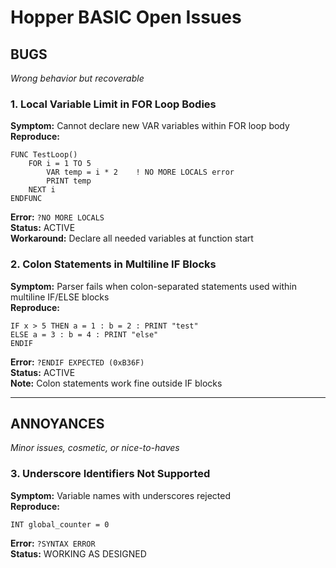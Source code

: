 # Hopper BASIC Open Issues

## BUGS
*Wrong behavior but recoverable*

### 1. Local Variable Limit in FOR Loop Bodies
**Symptom:** Cannot declare new VAR variables within FOR loop body  
**Reproduce:**
```basic
FUNC TestLoop()
    FOR i = 1 TO 5
        VAR temp = i * 2    ! NO MORE LOCALS error
        PRINT temp
    NEXT i
ENDFUNC
```
**Error:** `?NO MORE LOCALS`  
**Status:** ACTIVE  
**Workaround:** Declare all needed variables at function start

### 2. Colon Statements in Multiline IF Blocks
**Symptom:** Parser fails when colon-separated statements used within multiline IF/ELSE blocks  
**Reproduce:**
```basic
IF x > 5 THEN a = 1 : b = 2 : PRINT "test"
ELSE a = 3 : b = 4 : PRINT "else"
ENDIF
```
**Error:** `?ENDIF EXPECTED (0xB36F)`  
**Status:** ACTIVE  
**Note:** Colon statements work fine outside IF blocks

---

## ANNOYANCES
*Minor issues, cosmetic, or nice-to-haves*

### 3. Underscore Identifiers Not Supported
**Symptom:** Variable names with underscores rejected  
**Reproduce:**
```basic
INT global_counter = 0
```
**Error:** `?SYNTAX ERROR`  
**Status:** WORKING AS DESIGNED